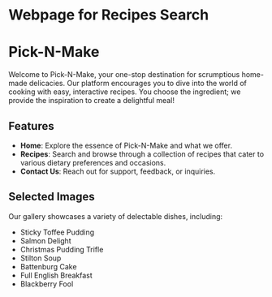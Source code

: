 # Webpage for Recipes Search 
 
# Pick-N-Make

Welcome to Pick-N-Make, your one-stop destination for scrumptious home-made delicacies. Our platform encourages you to dive into the world of cooking with easy, interactive recipes. You choose the ingredient; we provide the inspiration to create a delightful meal!

## Features

- **Home**: Explore the essence of Pick-N-Make and what we offer.
- **Recipes**: Search and browse through a collection of recipes that cater to various dietary preferences and occasions.
- **Contact Us**: Reach out for support, feedback, or inquiries.

## Selected Images

Our gallery showcases a variety of delectable dishes, including:
- Sticky Toffee Pudding
- Salmon Delight
- Christmas Pudding Trifle
- Stilton Soup
- Battenburg Cake
- Full English Breakfast
- Blackberry Fool
